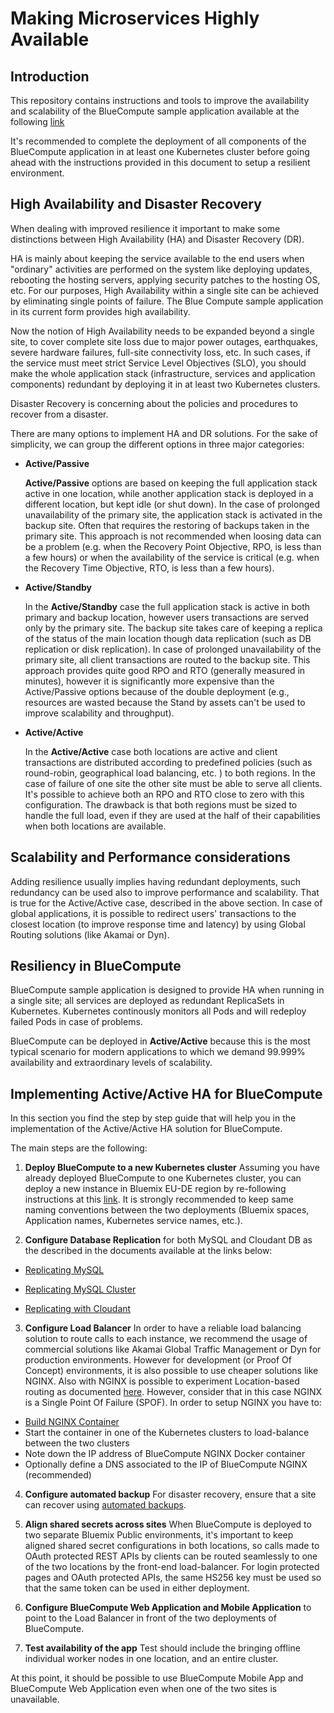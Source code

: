 # Making Microservices Highly Available

## Introduction
This repository contains instructions and tools to improve the availability and scalability of the BlueCompute sample application available at the following [link](https://github.com/ibm-cloud-architecture/refarch-cloudnative)

It's recommended to complete the deployment of all components of the BlueCompute application in at least one Kubernetes cluster before going ahead with the instructions provided in this document to setup a resilient environment.


## High Availability and Disaster Recovery
When dealing with improved resilience it important to make some distinctions between High Availability (HA) and Disaster Recovery (DR).

HA is mainly about keeping the service available to the end users when "ordinary" activities are performed on the system like deploying updates, rebooting the hosting servers, applying security patches to the hosting OS, etc.  For our purposes, High Availability within a single site can be achieved by eliminating single points of failure.  The Blue Compute sample application in its current form provides high availability.

Now the notion of High Availability needs to be expanded beyond a single site, to cover complete site loss due to major power outages, earthquakes, severe hardware failures, full-site connectivity loss, etc.   In such cases, if the service must meet strict Service Level Objectives (SLO), you should make the whole application stack (infrastructure, services and application components) redundant by deploying it in at least two Kubernetes clusters. 

Disaster Recovery is concerning about the policies and procedures to recover from a disaster.

There are many options to implement HA and DR solutions.  For the sake of simplicity, we can group the different options in three major categories:

* __Active/Passive__
  
  __Active/Passive__ options are based on keeping the full application stack active in one location, while another application stack is deployed in a different location, but kept idle (or shut down). In the case of prolonged unavailability of the primary site, the application stack is activated in the backup site. Often that requires the restoring of backups taken in the primary site. This approach is not recommended when loosing data can be a problem (e.g. when the Recovery Point Objective, RPO, is less than a few hours) or when the availability of the service is critical (e.g. when the Recovery Time Objective, RTO, is less than a few hours).
  
* __Active/Standby__

  In the __Active/Standby__ case the full application stack is active in both primary and backup location, however users transactions are served only by the primary site. The backup site takes care of keeping a replica of the status of the main location though data replication (such as DB replication or disk replication). In case of prolonged unavailability of the primary site, all client transactions are routed to the backup site. This approach provides quite good RPO and RTO (generally measured in minutes), however it is significantly more expensive than the Active/Passive options because of the double deployment (e.g., resources are wasted because the Stand by assets can't be used to improve scalability and throughput).  

* __Active/Active__

  In the __Active/Active__ case both locations are active and client transactions are distributed according to predefined policies (such as round-robin, geographical load balancing, etc. ) to both regions.  In the case of failure of one site the other site must be able to serve all clients. It's possible to achieve both an RPO and RTO close to zero with this configuration. The drawback is that both regions must be sized to handle the full load, even if they are used at the half of their capabilities when both locations are available. 

## Scalability and Performance considerations

Adding resilience usually implies having redundant deployments, such redundancy can be used also to improve performance and scalability. That is true for the Active/Active case, described in the above section.
In case of global applications, it is possible to redirect users' transactions to the closest location (to improve response time and latency) by using Global Routing solutions (like Akamai or Dyn).

## Resiliency in BlueCompute
BlueCompute sample application is designed to provide HA when running in a single site; all services are deployed as redundant ReplicaSets in Kubernetes. Kubernetes continously monitors all Pods and will redeploy failed Pods in case of problems.

BlueCompute can be deployed in __Active/Active__ because this is the most typical scenario for modern applications to which we demand 99.999% availability and extraordinary levels of scalability.


## Implementing Active/Active HA for BlueCompute
In this section you find the step by step guide that will help you in the implementation of the Active/Active HA solution for BlueCompute.

The main steps are the following:  

1. __Deploy BlueCompute to a new Kubernetes cluster__ Assuming you have already deployed BlueCompute to one Kubernetes cluster, you can deploy a new instance in Bluemix EU-DE region by re-following instructions at this [link](https://github.com/ibm-cloud-architecture/refarch-cloudnative-kubernetes). It is strongly recommended to keep same naming conventions between the two deployments (Bluemix spaces, Application names, Kubernetes service names, etc.).

2. __Configure Database Replication__  for both MySQL and Cloudant DB as the described in the documents available at the links below:

 * [Replicating MySQL](./mysql/README.md)
 
 * [Replicating MySQL Cluster](./mysql-cluster/README.md)

 * [Replicating with Cloudant](./cloudant/README.md)

3. __Configure Load Balancer__ In order to have a reliable load balancing solution to route calls to each instance, we recommend the usage of commercial solutions like Akamai Global Traffic Management or Dyn for production environments. However for development (or Proof Of Concept) environments, it is also possible to use cheaper solutions like NGINX. Also with NGINX is possible to experiment Location-based routing as documented [here](http://jamesthom.as/blog/2015/09/11/location-based-cloud-foundry-applications-with-nginx-and-docker/). However, consider that in this case NGINX is a Single Point Of Failure (SPOF). In order to setup NGINX you have to:  
  * [Build NGINX Container](https://github.com/ibm-cloud-architecture/refarch-cloudnative-nginx)
  * Start the container in one of the Kubernetes clusters to load-balance between the two clusters
  * Note down the IP address of BlueCompute NGINX Docker container
  * Optionally define a DNS associated to the IP of BlueCompute NGINX (recommended)
  
4. __Configure automated backup__ For disaster recovery, ensure that a site can recover using [automated backups](https://github.com/ibm-cloud-architecture/refarch-cloudnative-backup).

5. __Align shared secrets across sites__ When BlueCompute is deployed to two separate Bluemix Public environments, it's important to keep aligned shared secret configurations in both locations, so calls made to OAuth protected REST APIs by clients can be routed seamlessly to one of the two locations by the front-end load-balancer. For login protected pages and OAuth protected APIs, the same HS256 key must be used so that the same token can be used in either deployment.

6. __Configure BlueCompute Web Application and Mobile Application__  to point to the Load Balancer in front of the two deployments of BlueCompute.

7. __Test availability of the app__  Test should include the bringing offline individual worker nodes in one location, and an entire cluster.

At this point, it should be possible to use BlueCompute Mobile App and BlueCompute Web Application even when one of the two sites is unavailable.
